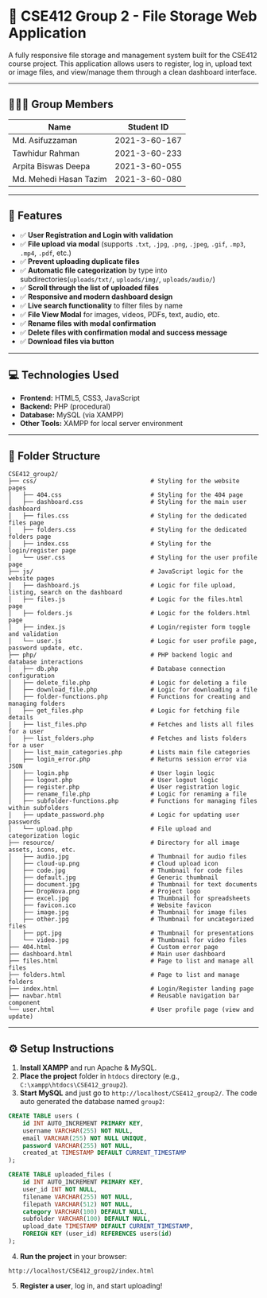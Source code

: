 
# 📁 CSE412 Group 2 - File Storage Web Application

A fully responsive file storage and management system built for the CSE412 course project. This application allows users to register, log in, upload text or image files, and view/manage them through a clean dashboard interface.

---

## 🧑‍🤝‍🧑 Group Members

| Name                   | Student ID    |
|------------------------|---------------|
| Md. Asifuzzaman        | 2021-3-60-167 |
| Tawhidur Rahman        | 2021-3-60-233 |
| Arpita Biswas Deepa    | 2021-3-60-055 |
| Md. Mehedi Hasan Tazim | 2021-3-60-080 |

---

## 🔧 Features
- ✅ **User Registration and Login with validation**  
- ✅ **File upload via modal** (supports `.txt`, `.jpg`, `.png`, `.jpeg`, `.gif`, `.mp3`, `.mp4`, `.pdf`, etc.)
- ✅ **Prevent uploading duplicate files**  
- ✅ **Automatic file categorization** by type into subdirectories(`uploads/txt/`, `uploads/img/`, `uploads/audio/`)  
- ✅ **Scroll through the list of uploaded files**  
- ✅ **Responsive and modern dashboard design**  
- ✅ **Live search functionality** to filter files by name  
- ✅ **File View Modal** for images, videos, PDFs, text, audio, etc.  
- ✅ **Rename files with modal confirmation**  
- ✅ **Delete files with confirmation modal and success message**  
- ✅ **Download files via button**  

---

## 💻 Technologies Used

- **Frontend:** HTML5, CSS3, JavaScript  
- **Backend:** PHP (procedural)  
- **Database:** MySQL (via XAMPP)  
- **Other Tools:** XAMPP for local server environment  

---

## 📂 Folder Structure

```
CSE412_group2/
├── css/                                # Styling for the website pages
│   ├── 404.css                         # Styling for the 404 page
│   ├── dashboard.css                   # Styling for the main user dashboard
│   ├── files.css                       # Styling for the dedicated files page
│   ├── folders.css                     # Styling for the dedicated folders page
│   ├── index.css                       # Styling for the login/register page
│   └── user.css                        # Styling for the user profile page
├── js/                                 # JavaScript logic for the website pages
│   ├── dashboard.js                    # Logic for file upload, listing, search on the dashboard
│   ├── files.js                        # Logic for the files.html page
│   ├── folders.js                      # Logic for the folders.html page
│   ├── index.js                        # Login/register form toggle and validation
│   └── user.js                         # Logic for user profile page, password update, etc.
├── php/                                # PHP backend logic and database interactions
│   ├── db.php                          # Database connection configuration
│   ├── delete_file.php                 # Logic for deleting a file
│   ├── download_file.php               # Logic for downloading a file
│   ├── folder-functions.php            # Functions for creating and managing folders
│   ├── get_files.php                   # Logic for fetching file details
│   ├── list_files.php                  # Fetches and lists all files for a user
│   ├── list_folders.php                # Fetches and lists folders for a user
│   ├── list_main_categories.php        # Lists main file categories
│   ├── login_error.php                 # Returns session error via JSON
│   ├── login.php                       # User login logic
│   ├── logout.php                      # User logout logic
│   ├── register.php                    # User registration logic
│   ├── rename_file.php                 # Logic for renaming a file
│   ├── subfolder-functions.php         # Functions for managing files within subfolders
│   ├── update_password.php             # Logic for updating user passwords
│   └── upload.php                      # File upload and categorization logic
├── resource/                           # Directory for all image assets, icons, etc.
│   ├── audio.jpg                       # Thumbnail for audio files
│   ├── cloud-up.png                    # Cloud upload icon
│   ├── code.jpg                        # Thumbnail for code files
│   ├── default.jpg                     # Generic thumbnail
│   ├── document.jpg                    # Thumbnail for text documents
│   ├── DropNova.png                    # Project logo
│   ├── excel.jpg                       # Thumbnail for spreadsheets
│   ├── favicon.ico                     # Website favicon
│   ├── image.jpg                       # Thumbnail for image files
│   ├── other.jpg                       # Thumbnail for uncategorized files
│   ├── ppt.jpg                         # Thumbnail for presentations
│   └── video.jpg                       # Thumbnail for video files
├── 404.html                            # Custom error page
├── dashboard.html                      # Main user dashboard
├── files.html                          # Page to list and manage all files
├── folders.html                        # Page to list and manage folders
├── index.html                          # Login/Register landing page
├── navbar.html                         # Reusable navigation bar component
└── user.html                           # User profile page (view and update)
```

---

## ⚙️ Setup Instructions

1. **Install XAMPP** and run Apache & MySQL.  
2. **Place the project** folder in `htdocs` directory (e.g., `C:\xampp\htdocs\CSE412_group2`).  
3. **Start MySQL** and just go to `http://localhost/CSE412_group2/`. The code auto generated the database named `group2`:

```sql
CREATE TABLE users (
    id INT AUTO_INCREMENT PRIMARY KEY,
    username VARCHAR(255) NOT NULL,
    email VARCHAR(255) NOT NULL UNIQUE,
    password VARCHAR(255) NOT NULL,
    created_at TIMESTAMP DEFAULT CURRENT_TIMESTAMP
);
```
```sql
CREATE TABLE uploaded_files (
    id INT AUTO_INCREMENT PRIMARY KEY,
    user_id INT NOT NULL,
    filename VARCHAR(255) NOT NULL,
    filepath VARCHAR(512) NOT NULL,
    category VARCHAR(100) DEFAULT NULL,
    subfolder VARCHAR(100) DEFAULT NULL,
    upload_date TIMESTAMP DEFAULT CURRENT_TIMESTAMP,
    FOREIGN KEY (user_id) REFERENCES users(id)
);
```

4. **Run the project** in your browser:  
```
http://localhost/CSE412_group2/index.html
```

5. **Register a user**, log in, and start uploading!
